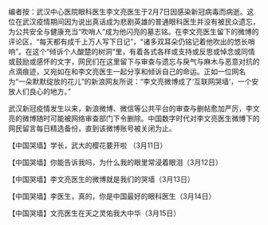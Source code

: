 编者按：武汉中心医院眼科医生李文亮医生于2月7日因感染新冠病毒而病逝。这位在武汉疫情期间因为说出真话成为悲剧英雄的普通眼科医生并没有被民众遗忘，为公共安全与健康充当“吹哨人”成为他闪亮的墓志铭。在李文亮医生留下的微博的评论区，“每天都有成千上万人写下日记”，“诸多双耳朵仍铭记着他吹出的悠长哨响”。在这个“倾诉个人酸楚的树洞”里，有着各式各样或支持或反思或悼念或同情或鼓励或感怀的文字，网民们在这里留下与审查与遗忘与戾气与麻木与恶意对抗的点滴痕迹，又宛如在和李文亮医生一起分享和倾诉自己的命运。正如一位网名为“一朵默默绽放的花儿”的新浪网友所说：“李文亮微博成了‘互联网哭墙’，一个安放人们良心的地方。”

武汉新冠疫情发生以来，新浪微博、微信等公共平台的审查与删帖愈加严厉，李文亮的微博随时可能被网络审查部门下令删除。中国数字时代对李文亮医生微博下的网民留言每日精选备份，直到该微博账号被关闭为止。

【中国哭墙】学长，武大的樱花要开啦 （3月11日）

【中国哭墙】你能告诉我吗，为什么我的眼里常浸着眼泪（3月12日）

【中国哭墙】李文亮医生的微博就是我们的哭墙（3月13日）

【中国哭墙】李医生，真的，你是中国最好的眼科医生（3月14日）

【中国哭墙】文亮医生在天之灵佑我大中华（3月15日）


